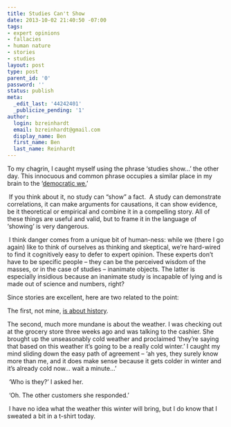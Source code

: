 ```yaml
---
title: Studies Can't Show
date: 2013-10-02 21:40:50 -07:00
tags:
- expert opinions
- fallacies
- human nature
- stories
- studies
layout: post
type: post
parent_id: '0'
password: ''
status: publish
meta:
  _edit_last: '44242401'
  _publicize_pending: '1'
author:
  login: bzreinhardt
  email: bzreinhardt@gmail.com
  display_name: Ben
  first_name: Ben
  last_name: Reinhardt
---
```


<p>To my chagrin, I caught myself using the phrase ‘studies show…’ the other day. This innocuous and common phrase occupies a similar place in my brain to the ‘<a href="http://benjaminreinhardt.wordpress.com/2013/08/09/aggravating-aggregation/" target="_blank">democratic we.</a>’</p>
<p> If you think about it, no study can “show” a fact.  A study can demonstrate correlations, it can make arguments for causations, it can show evidence, be it theoretical or empirical and combine it in a compelling story. All of these things are useful and valid, but to frame it in the language of ‘showing’ is very dangerous.</p>
<p> I think danger comes from a unique bit of human-ness: while we (there I go again) like to think of ourselves as thinking and skeptical, we’re hard-wired to find it cognitively easy to defer to expert opinion. These experts don’t have to be specific people – they can be the perceived wisdom of the masses, or in the case of studies – inanimate objects. The latter is especially insidious because an inanimate study is incapable of lying and is made out of science and numbers, right?</p>
<p>Since stories are excellent, here are two related to the point:</p>
<p>The first, not mine, <a href="http://tenthmedieval.wordpress.com/2013/09/15/trust-some-of-the-experts-some-of-the-time/" target="_blank">is about history</a>.</p>
<p>The second, much more mundane is about the weather. I was checking out at the grocery store three weeks ago and was talking to the cashier. She brought up the unseasonably cold weather and proclaimed ‘they’re saying that based on this weather it’s going to be a really cold winter.’ I caught my mind sliding down the easy path of agreement – ‘ah yes, they surely know more than me, and it does make sense because it gets colder in winter and it’s already cold now… wait a minute…’</p>
<p> ‘Who is they?’ I asked her.</p>
<p> ‘Oh. The other customers she responded.’</p>
<p> I have no idea what the weather this winter will bring, but I do know that I sweated a bit in a t-shirt today.</p>
